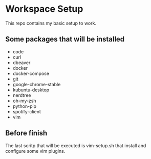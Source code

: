 # Workspace Setup

This repo contains my basic setup to work.

## Some packages that will be installed

- code
- curl
- dbeaver
- docker
- docker-compose
- git
- google-chrome-stable 
- kubuntu-desktop 
- nerdtree
- oh-my-zsh 
- python-pip 
- spotify-client
- vim 

## Before finish

The last scritp that will be executed is vim-setup.sh
that install and configure some vim plugins. 

